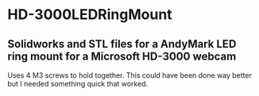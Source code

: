 # HD-3000LEDRingMount
## Solidworks and STL files for a AndyMark LED ring mount for a Microsoft HD-3000 webcam

Uses 4 M3 screws to hold together. This could have been done way better but I needed something quick that worked.


